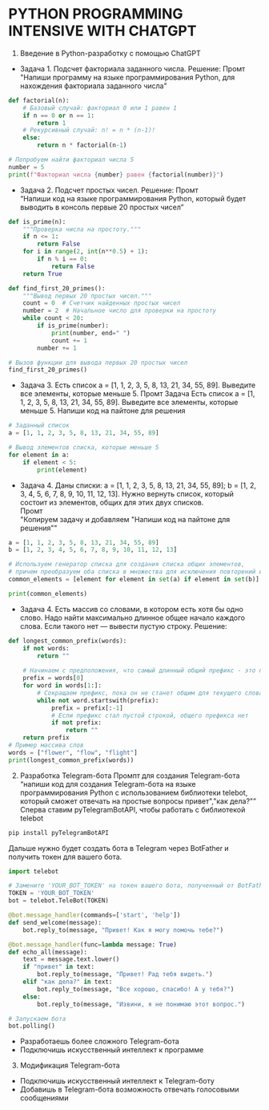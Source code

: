 # PYTHON PROGRAMMING INTENSIVE WITH CHATGPT

 1. Введение в Python-разработку с помощью ChatGPT
 - Задача 1. Подсчет факториала заданного числа. Решение:
Промт  
"Напиши программу на языке программирования Python, для нахождения факториала заданного числа"
```python
def factorial(n):
    # Базовый случай: факториал 0 или 1 равен 1
    if n == 0 or n == 1:
        return 1
    # Рекурсивный случай: n! = n * (n-1)!
    else:
        return n * factorial(n-1)

# Попробуем найти факториал числа 5
number = 5
print(f"Факториал числа {number} равен {factorial(number)}")
```
 - Задача 2. Подсчет простых чисел. Решение:
Промт  
“Напиши код на языке программирования Python, который будет выводить в консоль первые 20 простых чисел”  
```python
def is_prime(n):
    """Проверка числа на простоту."""
    if n <= 1:
        return False
    for i in range(2, int(n**0.5) + 1):
        if n % i == 0:
            return False
    return True

def find_first_20_primes():
    """Вывод первых 20 простых чисел."""
    count = 0  # Счетчик найденных простых чисел
    number = 2  # Начальное число для проверки на простоту
    while count < 20:
        if is_prime(number):
            print(number, end=" ")
            count += 1
        number += 1

# Вызов функции для вывода первых 20 простых чисел
find_first_20_primes()
```
 - Задача 3. Есть список a = [1, 1, 2, 3, 5, 8, 13, 21, 34, 55, 89]. Выведите все элементы, которые меньше 5.
Промт
Задача Есть список a = [1, 1, 2, 3, 5, 8, 13, 21, 34, 55, 89]. Выведите все элементы, которые меньше 5. Напиши код на пайтоне для решения
```python
# Заданный список
a = [1, 1, 2, 3, 5, 8, 13, 21, 34, 55, 89]

# Вывод элементов списка, которые меньше 5
for element in a:
    if element < 5:
        print(element)
```
- Задача 4.
Даны списки:
a = [1, 1, 2, 3, 5, 8, 13, 21, 34, 55, 89];
b = [1, 2, 3, 4, 5, 6, 7, 8, 9, 10, 11, 12, 13].
Нужно вернуть список, который состоит из элементов, общих для этих двух списков.  
Промт  
"Копируем задачу и добавляем "Напиши код на пайтоне для решения""
```python
a = [1, 1, 2, 3, 5, 8, 13, 21, 34, 55, 89]
b = [1, 2, 3, 4, 5, 6, 7, 8, 9, 10, 11, 12, 13]

# Используем генератор списка для создания списка общих элементов,
# причем преобразуем оба списка в множества для исключения повторений и более эффективного поиска
common_elements = [element for element in set(a) if element in set(b)]

print(common_elements)
```
 - Задача 4. 
Есть массив со словами, в котором есть хотя бы одно слово. Надо найти максимально длинное общее начало каждого слова. Если такого нет — вывести пустую строку. Решение:
```python
def longest_common_prefix(words):
    if not words:
        return ""
    
    # Начинаем с предположения, что самый длинный общий префикс - это первое слово
    prefix = words[0]
    for word in words[1:]:
        # Сокращаем префикс, пока он не станет общим для текущего слова
        while not word.startswith(prefix):
            prefix = prefix[:-1]
            # Если префикс стал пустой строкой, общего префикса нет
            if not prefix:
                return ""
    return prefix
# Пример массива слов
words = ["flower", "flow", "flight"]
print(longest_common_prefix(words))
```
2. Разработка Telegram-бота
   Промпт для создания Telegram-бота “напиши код для создания Telegram-бота на языке программирования Python с использованием библиотеки telebot, который сможет отвечать на простые вопросы привет","как дела?"”
Сперва ставим pyTelegramBotAPI, чтобы работать с библиотекой telebot
```sh
pip install pyTelegramBotAPI
```
Дальше нужно будет создать бота в Telegram через BotFather и получить токен для вашего бота.
```python
import telebot

# Замените 'YOUR_BOT_TOKEN' на токен вашего бота, полученный от BotFather
TOKEN = 'YOUR_BOT_TOKEN'
bot = telebot.TeleBot(TOKEN)

@bot.message_handler(commands=['start', 'help'])
def send_welcome(message):
    bot.reply_to(message, "Привет! Как я могу помочь тебе?")

@bot.message_handler(func=lambda message: True)
def echo_all(message):
    text = message.text.lower()
    if "привет" in text:
        bot.reply_to(message, "Привет! Рад тебя видеть.")
    elif "как дела?" in text:
        bot.reply_to(message, "Все хорошо, спасибо! А у тебя?")
    else:
        bot.reply_to(message, "Извини, я не понимаю этот вопрос.")

# Запускаем бота
bot.polling()
```

 - Разработаешь более сложного Telegram-бота
 - Подключишь искусственный интеллект к программе
3. Модификация Telegram-бота
 - Подключишь искусственный интеллект к Telegram-боту
 - Добавишь в Telegram-бота возможность отвечать голосовыми сообщениями
